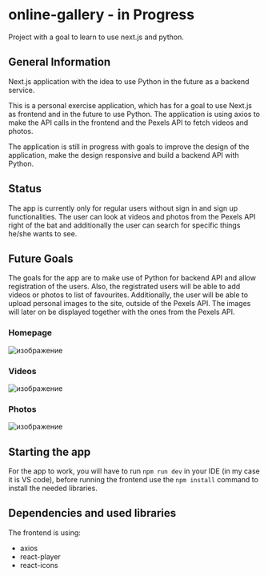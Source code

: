 # online-gallery - in Progress
Project with a goal to learn to use next.js and python.

## General Information 

Next.js application with the idea to use Python in the future as a backend service.

This is a personal exercise application, which has for a goal to use Next.js as frontend and in the future to use Python. The application is using  axios to make the API calls in the frontend and the Pexels API to fetch videos and photos.

The application is still in progress with goals to improve the design of the application, make the design responsive and build a backend API with Python.

## Status

The app is currently only for regular users without sign in and sign up functionalities. The user can look at videos and photos from the Pexels API right of the bat and additionally the user can search for specific things he/she wants to see.

## Future Goals

The goals for the app are to make use of Python for backend API and allow registration of the users. Also, the registrated users will be able to add videos or photos to list of favourites. Additionally, the user will be able to upload personal images to the site, outside of the Pexels API. The images will later on be displayed together with the ones from the Pexels API.

### Homepage
![изображение](https://user-images.githubusercontent.com/105558464/172574100-20028c9c-1e0a-42df-8090-d32a389e4361.png)

### Videos
![изображение](https://user-images.githubusercontent.com/105558464/172574251-1cf89648-82e3-47e2-aba6-03bb3c355f88.png)

### Photos
![изображение](https://user-images.githubusercontent.com/105558464/172574172-44b7145a-31a8-442e-adde-4482f0ce4601.png)


## Starting the app

For the app to work, you will have to run `npm run dev` in your IDE (in my case it is VS code), before running the frontend use the `npm install` command to install the needed libraries.

## Dependencies and used libraries

The frontend is using:
 - axios
 - react-player
 - react-icons
